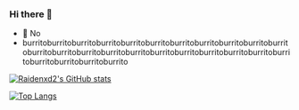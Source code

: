 ### Hi there 👋

- 🔭 No
- burritoburritoburritoburritoburritoburritoburritoburritoburritoburritoburritoburritoburritoburritoburritoburritoburritoburritoburritoburritoburritoburritoburritoburritoburritoburrito

[![Raidenxd2's GitHub stats](https://github-readme-stats.vercel.app/api?username=raidenxd2&theme=highcontrast)](https://github.com/anuraghazra/github-readme-stats)

[![Top Langs](https://github-readme-stats.vercel.app/api/top-langs/?username=raidenxd2&theme=highcontrast)](https://github.com/anuraghazra/github-readme-stats)

<!--
**Raidenxd2/Raidenxd2** is a ✨ _special_ ✨ repository because its `README.md` (this file) appears on your GitHub profile.

Here are some ideas to get you started:

- 🔭 I’m currently working on ...
- 🌱 I’m currently learning ...
- 👯 I’m looking to collaborate on ...
- 🤔 I’m looking for help with ...
- 💬 Ask me about ...
- 📫 How to reach me: ...
- 😄 Pronouns: ...
- ⚡ Fun fact: ...
-->
